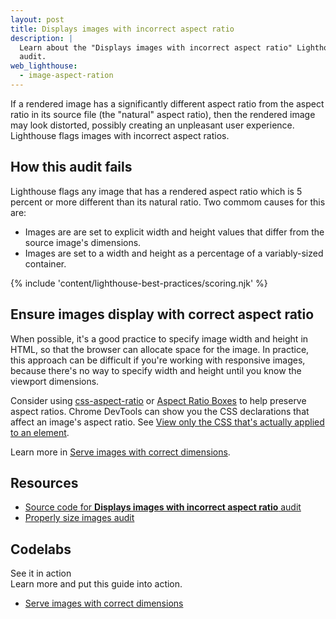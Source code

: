 ```yaml
---
layout: post
title: Displays images with incorrect aspect ratio
description: |
  Learn about the "Displays images with incorrect aspect ratio" Lighthouse
  audit.
web_lighthouse:
  - image-aspect-ration
---
```


If a rendered image has a significantly different aspect ratio
from the aspect ratio in its source file (the "natural" aspect ratio),
then the rendered image may look distorted,
possibly creating an unpleasant user experience.
Lighthouse flags images with incorrect aspect ratios.

<!--***TODO***

Having trouble getting this audit to fail.
Even when I see terrible view of images in a glitch,
I am not seeing this error.
<figure class="w-figure">
  <img class="w-screenshot w-screenshot--filled" src="image-aspect-ratio.png" alt="Lighthouse audit shows images displayed with incorrect aspect ratio">
  <figcaption class="w-figcaption">
    Images display with incorrect aspect ratio.
  </figcaption>
</figure>
-->

## How this audit fails

Lighthouse flags any image that has a rendered aspect ratio
which is 5 percent or more different than its natural ratio.
Two commom causes for this are:

- Images are are set to explicit width and height values that differ from the source image's dimensions.
- Images are set to a width and height as a percentage of a variably-sized container.

{% include 'content/lighthouse-best-practices/scoring.njk' %}

## Ensure images display with correct aspect ratio

When possible, it's a good practice to specify image width and height in HTML,
so that the browser can allocate space for the image.
In practice,
this approach can be difficult if you're working with responsive images,
because there's no way to specify width and height until you know the viewport dimensions.

Consider using [css-aspect-ratio](https://www.npmjs.com/package/css-aspect-ratio) or
[Aspect Ratio Boxes](https://css-tricks.com/aspect-ratio-boxes/)
to help preserve aspect ratios.
Chrome DevTools can show you the CSS declarations that affect an image's aspect ratio.
See [View only the CSS that's actually applied to an element](https://developers.google.com/web/tools/chrome-devtools/css/reference#computed).

Learn more in [Serve images with correct dimensions](/serve-images-with-correct-dimensions).

## Resources

- [Source code for **Displays images with incorrect aspect ratio** audit](https://github.com/GoogleChrome/lighthouse/blob/master/lighthouse-core/audits/image-aspect-ratio.js)
- [Properly size images audit]()

<div class="w-codelabs-callout">
  <div class="w-codelabs-callout__header">
    <h2 class="w-codelabs-callout__lockup">Codelabs</h2>
    <div class="w-codelabs-callout__headline">See it in action</div>
    <div class="w-codelabs-callout__blurb">
      Learn more and put this guide into action.
    </div>
  </div>
  <ul class="w-unstyled-list w-codelabs-callout__list">
    <li class="w-codelabs-callout__listitem">
      <a class="w-codelabs-callout__link" href="/codelab-serve-images-correct-dimensions">
        Serve images with correct dimensions
      </a>
    </li>
  </ul>
</div>

